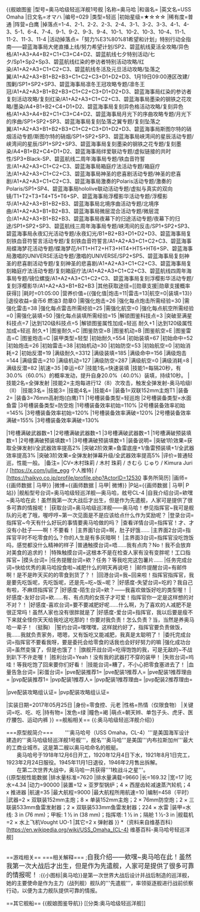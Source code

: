{{舰娘图鉴
|型号=奥马哈级轻巡洋舰1号舰
|名称=奥马哈
|和谐名=
|英文名=USS Omaha
|日文名=オマハ
|编号=029
|类型=轻巡
|初始星级=★☆☆☆
|稀有度=普通
|阵营=白鹰
|掉落点=1-4、2-1、2-2、2-3、2-4、3-1、3-2、3-3、4-1、4-3、5-1、6-4、7-4、9-1、9-2、9-3、9-4、10-1、10-2、10-3、10-4、11-1、11-2、11-3、11-4
|活动掉落点=「努力%E3%80%81希望和计划」特别行动全指南——碧蓝海事局大佬直播上线/努力希望计划/SP2、碧蓝航线夏活全攻略/异色格/A1+A3+A4+B2+C1+C3+C4+D2、碧蓝航线七夕特别活动/七夕/Sp1+Sp2+Sp3、碧蓝航线红染的参访者特别活动攻略/红染/A1+A2+A3+C1+C2+C3、碧蓝航线冬活及元旦活动攻略/坠落之翼/A1+A2+A3+B1+B2+B3+C1+C2+C3+D1+D2+D3、1月19日09:00港区改建/围剿/SP1+SP2+SP3、碧蓝海事局凛冬王冠攻略专题/凛冬王冠/A1+A2+A3+B1+B2+B3+C1+C2+C3+D1+D2+D3、碧蓝海事局红染的参访者复刻活动攻略/复刻红染/A1+A2+A3+C1+C2+C3、碧蓝海事局墨染的钢铁之花攻略/墨染/A4+B1+B2+C4+D1+D2、碧蓝海事局复刻异色格活动攻略/复刻异色格/A1+A3+A4+B2+C1+C3+C4+D2、碧蓝海事局月光下的序曲攻略专题/月光下的序曲/SP1+SP2+SP3、碧蓝海事局复刻坠落之翼专题/复刻坠落之翼/A1+A2+A3+B1+B2+B3+C1+C2+C3+D1+D2+D3、碧蓝海事局斯图尔特的硝烟活动专题/斯图尔特的硝烟/SP1+SP2+SP3、碧蓝海事局峡湾间的星辰活动专题/峡湾间的星辰/SP1+SP2+SP3、碧蓝海事局复刻墨染的钢铁之花专题/复刻墨染/A4+B1+B2+C4+D1+D2、碧蓝海事局绊爱联动专题/虚拟链接的共时性/SP3+Black-SP、碧蓝航线二周年海事局专题/铁血音符誓言/A1+A2+A3+C1+C2+C3、碧蓝海事局箱庭疗法活动专题/箱庭疗法/A1+A2+A3+C1+C2+C3、碧蓝海事局神圣的悲喜剧活动专题/神圣的悲喜剧/A1+A2+A3+C1+C2+C3、碧蓝海事局激奏的Polaris活动专题/激奏的Polaris/SP1+SP4、碧蓝海事局hololive联动活动专题/虚拟与真实的双向镜/T1+T2+T3+T4+T5+T6+SP、碧蓝海事局浮樱影华活动专题/浮樱影华/A1+A2+A3+B1+B2+B3、碧蓝海事局北境序曲活动专题/北境序曲/A1+A2+A3+B1+B2+B3、碧蓝海事局微层混合活动专题/微层混合/A1+A2+A3+B1+B2+B3、碧蓝海事局夜幕下的归途活动专题/夜幕下的归途/SP1+SP2+SP3、碧蓝航线三周年海事局专题/峡湾间的反击/SP1+SP2+SP3、碧蓝海事局永夜幻光活动专题/永夜幻光/B1+B2+B3+D1+D2+D3、碧蓝海事局复刻铁血音符誓言活动专题/复刻铁血音符誓言/A1+A2+A3+C1+C2+C3、碧蓝海事局蝶海梦花活动专题/蝶海梦花/HT1+HT2+HT3+HT4+HT5+HT6+SP、碧蓝海事局激唱的UNIVERSE活动专题/激唱的UNIVERSE/SP2+SP5、碧蓝海事局复刻神圣的悲喜剧活动专题/复刻神圣的悲喜剧/A1+A2+A3+C1+C2+C3、碧蓝海事局复刻箱庭疗法活动专题/复刻箱庭疗法/A1+A2+A3+C1+C2+C3、碧蓝航线四周年海事局专题/镜位螺旋/A1+A2+A3+C1+C2+C3、碧蓝海事局复刻浮樱影华活动专题/复刻浮樱影华/A1+A2+A3+B1+B2+B3
|其他获取途径=[[勋章支援|勋章支援概率获得]]
|耗时=01:05:00
|营养价值={{强化值|炮击=11|雷击=13|航空=0|装填=13}}
|退役收益=金币6 燃油3 勋章0
|需强化炮击=26
|强化每点炮击所需经验=30
|需强化雷击=38
|强化每点雷击所需经验=25
|需强化航空=0
|强化每点航空所需经验=0
|需强化装填=50
|强化每点装填所需经验=15
|解锁图鉴科技点=3
|突破至满星科技点=7
|达到120级科技点=5
|解锁图鉴属性加成=轻巡 耐久+1
|达到120级属性加成=轻巡 耐久+1
|图鉴耐久=C
|图鉴防空=B
|图鉴机动=B
|图鉴航空=E
|图鉴雷击=C
|图鉴炮击=C
|装甲类型=轻型
|初始耐久=554
|初始装填=67
|初始命中=52
|初始炮击=26
|初始雷击=38
|初始机动=30
|初始防空=53
|初始航空=0
|初始消耗=2
|初始反潜=19
|满级耐久=3312
|满级装填=185
|满级命中=156
|满级炮击=144
|满级雷击=210
|满级机动=127
|满级防空=287
|满级航空=0
|满级消耗=8
|满级反潜=82
|航速=35
|幸运=67
|技能1名=快速装填
|技能1=每隔20秒，有30.0%（60.0%）的概率发动，提升自身20.0%（40.0%）装填，持续10秒。
|技能2名=全弹发射
|技能2=主炮每进行12（8）次攻击，触发全弹发射-奥马哈级I（II）
|技能3名=
|技能3=
|技能4名=
|技能4=
|装备1=双联152mm主炮T1
|装备2=
|装备3=76mm高射炮(白鹰)T1
|1号槽装备类型=轻巡炮
|2号槽装备类型=水面鱼雷
|3号槽装备类型=防空炮
|1号槽装备效率初始=110%
|2号槽装备效率初始=145%
|3号槽装备效率初始=120%
|1号槽装备效率满破=120%
|2号槽装备效率满破=155%
|3号槽装备效率满破=130%
<!--鱼雷底座数不代表武器数，不了解的请勿修改数据。-->
|1号槽满破武器数=1
|2号槽满破武器数=1
|3号槽满破武器数=1
|1号槽满破预装填数=1
|2号槽满破预装填数=1
|3号槽满破预装填数=1
|装备说明=
|突破1阶效果=获取全弹发射I/全武器效率提高2%
|突破2阶效果=鱼雷底座+1/鱼雷预装填+1/全武器效率提高3%
|突破3阶效果=全弹发射弹幕升级/全武器效率提高5%
|评价=普通轻巡，性能一般。
|备注=
|CV=木村珠莉 / 木村 珠莉 / きむら じゅり / Kimura Juri / [https://x.com/jullie_egg 个人推特] / [https://haikyo.co.jp/profile/profile.php?ActorID=12530 事务所简历]
|画师={{画师数据 | 马甲}}
|微博={{画师数据 | 马甲| 微博}}
|P站={{画师数据 | 马甲| P站}}
|舰船型号台词=奥马哈级轻巡洋舰—奥马哈，舷号CL-4
|自我介绍台词=欸嘿~奥马哈在此！虽然我第一次大战后才出生，但是作为先遣舰，人家可是提供了很多可靠的情报呢！
|获取台词=奥马哈级巡洋舰——奥马哈！参见指挥官~我可是舰队的元老了哦，喔哼哼~第一次见面是不是应该给点什么作为奖励呢？
|登录台词=指挥官~今天有什么好玩的事情要奥马哈做的吗？
|查看详情台词=指挥官！才、才没有小肚子——啊！不要看！
|主界面1台词=啊，肚子好饿……
|主界面2台词=指挥官平时不吃零食的么？你的人生是有多灰暗啊！
|主界面3台词=指挥官没吃饱饭吗，感觉都没什么精神的样子
|普通触摸台词=唔……我有点肉？No！我不会放弃对美食的追求的！
|特殊触摸台词=这根本不是在检查人家有没有变胖呢！工口指挥官~
|摸头台词=
|任务提醒台词=欸？任务？等我吃完这包薯片……
|任务完成台词=快给优秀的奥马哈投食啦~减肥什么的明天再说吧！
|邮件提醒台词=有邮件啊！是不是昨天买的的零食到货了？！
|回港台词=我~回来啦！指挥官指挥官，我是要先吃饭呢，先吃饭呢，还是先~吃~饭~呢？
|好感度-失望台词=吃的？我自己有啦，不麻烦指挥官了
|好感度-陌生台词=欸？——我喜欢做饭好吃的类型喔！
|好感度-友好台词=欸……有、有点肉的女孩子才可爱！指挥官你一定是这样想的对不对？！
|好感度-喜欢台词=要不要减肥好呢……什么啊，为了喜欢的人减肥不是很正常吗！虽然人家也没有很胖就是了
|好感度-爱台词=指挥官，我以后要是瘦不下来就全怪你天天给我吃这吃那的！你要对我负责！怎么负责？当，当然是养奥马哈一辈子！（挺胸）
|誓约台词=嘿嘿嘿，这样就约好了，指挥官要负责做饭，我……我就负责家务，嗯嗯，又有饭吃又能减肥，我真是太聪明了！
|委托完成台词=指挥官不要看我呀，要是委托会给零食的话我也会好好努力的嘛
|强化成功台词=虽然变强了，但是也饿了！
|旗舰开战台词=吃得饱饱的我，可是无敌的~不战到趴下不许走喔！
|胜利台词=Yeah！没有我的武器打不穿的装甲！
|失败台词=呜哇！等我吃饱了回来要你们好看！
|技能台词=糟了，不小心把零食塞进去了！
|血量告急台词=
|彩蛋台词=
|pve配装推荐1=
|pve配装1推荐人=
|pve配装1推荐理由=
|pvp配装推荐1=
|pvp配装1推荐人=
|pvp配装1推荐理由=
|pvp配装2推荐理由=

|pve配装攻略组认证=
|pvp配装攻略组认证=

|实装日期=2017年05月25日
|身份=零食控、元老
|性格=热情（仅限食物）
|关键词=吃、吃、吃
|持有物=
|发色=绿
|瞳色=褐
|萌点=朝天辫、单包子头、虎牙、医疗腰包、运动内裤
}}
==舰船相关==
{{:奥马哈级轻巡洋舰介绍}}

===原型舰简介===
　　'''奥马哈号（USS Omaha，CL-4）'''是美国海军设计建造的'''奥马哈级轻巡洋舰1号舰'''，舰名'''奥马哈'''是美国'''内布拉斯加州'''最大的工商业城市。这是第二艘以奥马哈命名的舰艇。<br>
　　奥马哈号于1918年12月6日开工，1920年12月4日下水，1921年8月1日完工，1923年2月24日服役。1945年11月1日退役，1946年2月售出拆解。<br>
　　在第二次世界大战中，奥马哈一共获得'''1枚战斗之星'''。<br>
{{原型舰性能数据
|排水量标准=7620
|排水量满载=9660
|长=169.32
|宽=17
|吃水=4.34
|动力=90000
|装置=12 × 亚罗型锅炉；4 × 西屋齿轮减速蒸汽轮机；4 x 推进器
|航速=35
|最大航程=9000
|最大航程所用航速=10
|编制=458（平时）
|武器=2 × 双联装152mm主炮；8 × 单装152mm主炮；2 × 76mm防空炮；2 × 三联装533mm鱼雷发射器；2 × 双联装533mm鱼雷发射器；224 × 水雷
|装甲=水线: 3 in (76 mm)；甲板: 1 1⁄2 in (38 mm)；指挥塔: ​1 1⁄2 in；隔舱 ​1 1⁄2-3 in
|舰载机=2 × 水上飞机Vought UO-1
|其它=2 x 弹射器
}}
*（资料来自维基百科）<ref>[https://en.wikipedia.org/wiki/USS_Omaha_(CL-4) 维基百科-奥马哈号轻巡洋舰]</ref><br><br>

==游戏相关==
===相关解释===
;<big>自我介绍——欸嘿~奥马哈在此！虽然我第一次大战后才出生，但是作为先遣舰，人家可是提供了很多可靠的情报呢！</big>
:{{小图标|奥马哈}}是第一次世界大战后设计并战后制造的巡洋舰，她的主要使命是作为主力（战列舰）舰队的'''先遣舰'''，率领驱逐舰进行战前侦察行动，以便为主力舰队提供可靠的情报。


==其它舰船==
{{舰娘图鉴导航}}
[[分类:奥马哈级轻巡洋舰]]